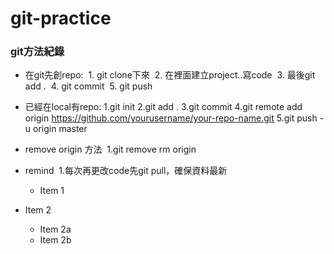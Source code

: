 # git-practice

### git方法紀錄 ###
* 在git先創repo:
  1. git clone下來
  2. 在裡面建立project..寫code
  3. 最後git add .
  4. git commit 
  5. git push
* 已經在local有repo:
  1.git init
  2.git add .
  3.git commit
  4.git remote add origin https://github.com/yourusername/your-repo-name.git
  5.git push -u origin master
* remove origin 方法
  1.git remove rm origin
* remind
  1.每次再更改code先git pull，確保資料最新
  
  * Item 1
* Item 2
  * Item 2a
  * Item 2b
  
